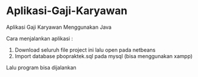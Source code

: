 # Aplikasi-Gaji-Karyawan
Aplikasi Gaji Karyawan Menggunakan Java

Cara menjalankan aplikasi :

1. Download seluruh file project ini lalu open pada netbeans
2. Import database pbopraktek.sql pada mysql (bisa menggunakan xampp)

Lalu program bisa dijalankan
